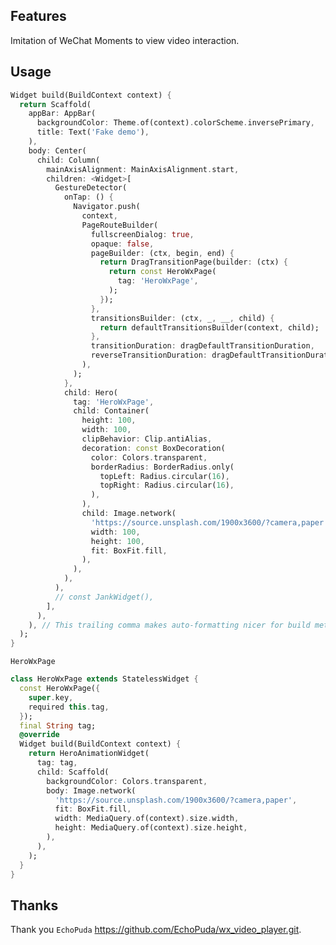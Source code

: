 <!--
This README describes the package. If you publish this package to pub.dev,
this README's contents appear on the landing page for your package.

For information about how to write a good package README, see the guide for
[writing package pages](https://dart.dev/guides/libraries/writing-package-pages).

For general information about developing packages, see the Dart guide for
[creating packages](https://dart.dev/guides/libraries/create-library-packages)
and the Flutter guide for
[developing packages and plugins](https://flutter.dev/developing-packages).
-->

## Features

Imitation of WeChat Moments to view video interaction.

## Usage

```dart
Widget build(BuildContext context) {
  return Scaffold(
    appBar: AppBar(
      backgroundColor: Theme.of(context).colorScheme.inversePrimary,
      title: Text('Fake demo'),
    ),
    body: Center(
      child: Column(
        mainAxisAlignment: MainAxisAlignment.start,
        children: <Widget>[
          GestureDetector(
            onTap: () {
              Navigator.push(
                context,
                PageRouteBuilder(
                  fullscreenDialog: true,
                  opaque: false,
                  pageBuilder: (ctx, begin, end) {
                    return DragTransitionPage(builder: (ctx) {
                      return const HeroWxPage(
                        tag: 'HeroWxPage',
                      );
                    });
                  },
                  transitionsBuilder: (ctx, _, __, child) {
                    return defaultTransitionsBuilder(context, child);
                  },
                  transitionDuration: dragDefaultTransitionDuration,
                  reverseTransitionDuration: dragDefaultTransitionDuration,
                ),
              );
            },
            child: Hero(
              tag: 'HeroWxPage',
              child: Container(
                height: 100,
                width: 100,
                clipBehavior: Clip.antiAlias,
                decoration: const BoxDecoration(
                  color: Colors.transparent,
                  borderRadius: BorderRadius.only(
                    topLeft: Radius.circular(16),
                    topRight: Radius.circular(16),
                  ),
                ),
                child: Image.network(
                  'https://source.unsplash.com/1900x3600/?camera,paper',
                  width: 100,
                  height: 100,
                  fit: BoxFit.fill,
                ),
              ),
            ),
          ),
          // const JankWidget(),
        ],
      ),
    ), // This trailing comma makes auto-formatting nicer for build methods.
  );
}
```

`HeroWxPage`

```dart
class HeroWxPage extends StatelessWidget {
  const HeroWxPage({
    super.key,
    required this.tag,
  });
  final String tag;
  @override
  Widget build(BuildContext context) {
    return HeroAnimationWidget(
      tag: tag,
      child: Scaffold(
        backgroundColor: Colors.transparent,
        body: Image.network(
          'https://source.unsplash.com/1900x3600/?camera,paper',
          fit: BoxFit.fill,
          width: MediaQuery.of(context).size.width,
          height: MediaQuery.of(context).size.height,
        ),
      ),
    );
  }
}
```

## Thanks

Thank you `EchoPuda` https://github.com/EchoPuda/wx_video_player.git.
